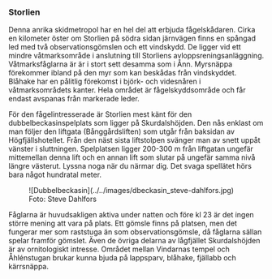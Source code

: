 ### Storlien

Denna anrika skidmetropol har en hel del att erbjuda fågelskådaren. Cirka en kilometer öster om Storlien på södra sidan järnvägen finns en spångad led med två observationsgömslen och ett vindskydd. De ligger vid ett mindre våtmarksområde i anslutning till Storliens avloppsreningsanläggning. Våtmarksfåglarna är är i stort sett desamma som i Ånn. Myrsnäppa förekommer ibland på den myr som kan beskådas från vindskyddet. Blåhake har en pålitlig förekomst i björk- och videsnåren i våtmarksområdets kanter. Hela området är fågelskyddsområde och får endast avspanas från markerade leder.

För den fågelintresserade är Storlien mest känt för den dubbelbeckasinspelplats som ligger på Skurdalshöjden. Den nås enklast om man följer den liftgata (Bånggårdsliften) som utgår från baksidan av Högfjällshotellet. Från den näst sista liftstolpen svänger man av snett uppåt vänster i sluttningen. Spelplatsen ligger 200-300 m från liftgatan ungefär mittemellan denna lift och en annan lift som slutar på ungefär samma nivå längre västerut. Lyssna noga när du närmar dig. Det svaga spellätet hörs bara något hundratal meter.

<figure>![Dubbelbeckasin](../../images/dbeckasin_steve-dahlfors.jpg)<figcaption>Foto: Steve Dahlfors</figcaption></figure>

Fåglarna är huvudsakligen aktiva under natten och före kl 23 är det ingen större mening att vara på plats. Ett gömsle finns på platsen, men det fungerar mer som raststuga än som observationsgömsle, då fåglarna sällan spelar framför gömslet. Även de övriga delarna av lågfjället Skurdalshöjden är av ornitologiskt intresse. Området mellan Vindarnas tempel och Åhlénstugan brukar kunna bjuda på lappsparv, blåhake, fjällabb och kärrsnäppa.